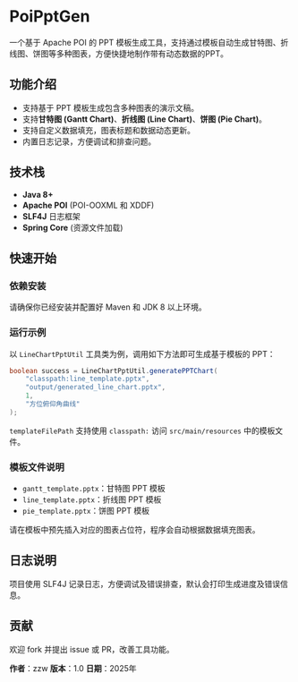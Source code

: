 # PoiPptGen

一个基于 Apache POI 的 PPT 模板生成工具，支持通过模板自动生成甘特图、折线图、饼图等多种图表，方便快捷地制作带有动态数据的PPT。

## 功能介绍

  * 支持基于 PPT 模板生成包含多种图表的演示文稿。
  * 支持**甘特图 (Gantt Chart)**、**折线图 (Line Chart)**、**饼图 (Pie Chart)**。
  * 支持自定义数据填充，图表标题和数据动态更新。
  * 内置日志记录，方便调试和排查问题。

## 技术栈

  * **Java 8+**
  * **Apache POI** (POI-OOXML 和 XDDF)
  * **SLF4J** 日志框架
  * **Spring Core** (资源文件加载)

## 快速开始

### 依赖安装

请确保你已经安装并配置好 Maven 和 JDK 8 以上环境。

### 运行示例

以 `LineChartPptUtil` 工具类为例，调用如下方法即可生成基于模板的 PPT：

```java
boolean success = LineChartPptUtil.generatePPTChart(
    "classpath:line_template.pptx",
    "output/generated_line_chart.pptx",
    1,
    "方位俯仰角曲线"
);
```

`templateFilePath` 支持使用 `classpath:` 访问 `src/main/resources` 中的模板文件。

### 模板文件说明

  * `gantt_template.pptx`：甘特图 PPT 模板
  * `line_template.pptx`：折线图 PPT 模板
  * `pie_template.pptx`：饼图 PPT 模板

请在模板中预先插入对应的图表占位符，程序会自动根据数据填充图表。

## 日志说明

项目使用 SLF4J 记录日志，方便调试及错误排查，默认会打印生成进度及错误信息。

## 贡献
欢迎 fork 并提出 issue 或 PR，改善工具功能。

**作者**：zzw
**版本**：1.0
**日期**：2025年
